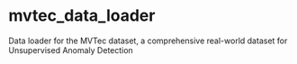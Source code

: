 # mvtec_data_loader
Data loader for the MVTec dataset, a comprehensive real-world dataset for Unsupervised Anomaly Detection
